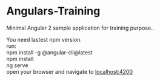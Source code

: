 
# Angulars-Training
Minimal Angular 2 sample application for training purpose.. 

You need lastest npm version. 
<br>
run:
<br>
npm install -g @angular-cli@latest
<br> 
npm install
<br>
ng serve
<br>
open your browser and navigate to <a href='http://localhost:4200'>localhost:4200</a>